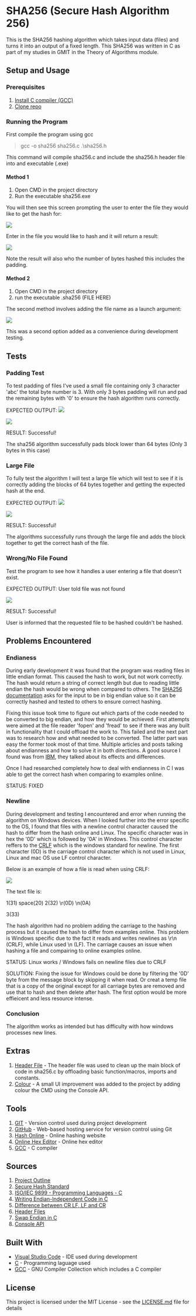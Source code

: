 # SHA256 (Secure Hash Algorithm 256)
This is the SHA256 hashing algorithm which takes input data (files) and turns it into an output of a fixed length.
This SHA256 was written in C as part of my studies in GMIT in the Theory of Algorithms module.

## Setup and Usage

### Prerequisites

1. <a href="https://gcc.gnu.org/install/download.html">Install C compiler (GCC)</a>
2. <a href="https://github.com/cian2009/SHA-256/archive/master.zip">Clone repo</a>

### Running the Program
First compile the program using gcc

> gcc -o sha256 sha256.c .\sha256.h

This command will compile sha256.c and include the sha256.h header file into and executable (.exe)

#### Method 1
1. Open CMD in the project directory
2. Run the executable sha256.exe

You will then see this screen prompting the user to enter the file they would like to get the hash for:

<img src="https://imgur.com/rKpW5sM.png"></img>

Enter in the file you would like to hash and it will return a result:

<img src="https://imgur.com/Lv9E6so.png"></img>

Note the result will also who the number of bytes hashed this includes the padding.

#### Method 2
1. Open CMD in the project directory
2. run the executable .sha256 (FILE HERE)

The second method involves adding the file name as a launch argument:

<img src="https://imgur.com/bmVBszA.png"></img>

This was a second option added as a convenience during development testing.

## Tests

### Padding Test 

To test padding of files I've used a small file containing only 3 character 'abc' the total byte number is 3.
With only 3 bytes padding will run and pad the remaining bytes with '0' to ensure the hash algorithm runs correctly.

EXPECTED OUTPUT: <img src="https://imgur.com/yiUzdBP.png">

<img src="https://imgur.com/3rfPcnW.png">

RESULT: Successful!

The sha256 algorithm successfully pads block lower than 64 bytes (Only 3 bytes in this case)

### Large File

To fully test the algorithm I will test a large file which will test to see if it is correctly adding the blocks of 64 bytes together and getting the expected hash at the end.

EXPECTED OUTPUT: <img src="https://imgur.com/nSmHX65.png">

<img src="https://imgur.com/pT3r8gO.png">

RESULT: Successful!

The algorithms successfully  runs through the large file and adds the block together to get the correct hash of the file.

### Wrong/No File Found

Test the program to see how it handles a user entering a file that doesn't exist.

EXPECTED OUTPUT: User told file was not found

<img src="https://imgur.com/HNCNsEW.png">

RESULT: Successful!

User is informed that the requested file to be hashed couldn't be hashed.

## Problems Encountered

### Endianess 
During early development it was found that the program was reading files in little endian format. This caused the hash to work, but not work correctly. The hash would return a string of correct length but due to reading little endian the hash would be wrong when compared to others. The <a href="https://www.nist.gov/publications/secure-hash-standard">SHA256 documentation</a> asks for the input to be in big endian value so it can be correctly hashed and tested to others to ensure correct hashing.

Fixing this issue took time to figure out which parts of the code needed to be converted to big endian, and how they would be achieved. First attempts were aimed at the file reader 'fopen' and 'fread' to see if there was any built in functionality that I could offload the work to. This failed and the next part was to research how and what needed to be converted. The latter part was easy the former took most of that time. Multiple articles and posts talking about endianness and how to solve it in both directions. A good source I found was from <a href="https://developer.ibm.com/articles/au-endianc/">IBM</a>, they talked about its effects and differences.

Once I had researched completely how to deal with endianness in C I was able to get the correct hash when comparing to examples online.

STATUS: FIXED

### Newline 
During development and testing I encountered and error when running the algorithm on Windows devices. When I looked further into the error specific to the OS, I found that files with a newline control character caused the hash to differ from the hash online and Linux. The specific character was in hex the '0D' which is followed by '0A' in Windows. This control character reffers to the 
<a href="https://stackoverflow.com/questions/1552749/difference-between-cr-lf-lf-and-cr-line-break-types">CRLF</a> which is the windows standard for newline. The first character (0D) is the carriage control character which is not used in Linux, Linux and mac OS use LF control character.

Below is an example of how a file is read when using CRLF:

<img src="https://i.imgur.com/7bBbnEN.png"></img>

The text file is:

1(31) space(20) 2(32) \r(0D) \n(0A)

3(33)

The hash algorithm had no problem adding the carriage to the hashing process but it caused the hash to differ from examples online.
This problem is Windows specific due to the fact it reads and writes newlines as \r\n (CRLF), while Linux used \n (LF). The carriage causes an issue when hashing a file and compairing to online examples online.

STATUS: Linux works / Windows fails on newline files due to CRLF

SOLUTION: Fixing the issue for Windows could be done by filtering the '0D' byte from the message block by skipping it when read. Or creat a temp file that is a copy of the original except for all carriage bytes are removed and use that to hash and then delete after hash. The first option would be more effieicent and less resource intense.

### Conclusion
The algorithm works as intended but has difficulty with how windows processes new lines.

## Extras

1. <a href="https://github.com/cian2009/SHA-256/blob/master/sha256.h">Header File</a> - The header file was used to clean up the main block of code in sha256.c by offloading basic function/macros, imports and constants.
2. <a href="https://docs.microsoft.com/en-us/windows/console/setconsoletextattribute">Colour</a> - A small UI improvement was added to the project by adding colour the CMD using the Console API.

## Tools
1. <a href="https://git-scm.com/">GIT</a> - Version control used during project development
2. <a href="https://github.com">GitHub</a> - Web-based hosting service for version control using Git
3. <a href="https://www.fileformat.info/tool/hash.htm">Hash Online</a> - Online hashing website
4. <a href="https://www.onlinehexeditor.com/">Online Hex Editor</a> - Online hex editor
5. <a href="https://gcc.gnu.org/">GCC</a> - C compiler

## Sources
1. <a href="https://github.com/cian2009/SHA-256/blob/master/project.pdf">Project Outline</a>
2. <a href="https://www.nist.gov/publications/secure-hash-standard">Secure Hash Standard</a>
3. <a href="http://www.open-std.org/jtc1/sc22/wg14/">ISO/IEC 9899 - Programming Languages - C</a>
4. <a href="https://developer.ibm.com/articles/au-endianc/">Writing Endian-Independent Code in C</a>
5. <a href="https://stackoverflow.com/questions/1552749/difference-between-cr-lf-lf-and-cr-line-break-types">Difference between CR LF, LF and CR</a>
6. <a href="https://www.w3schools.in/c-tutorial/c-header-files/">Header Files</a>
7. <a href="https://stackoverflow.com/questions/2182002/convert-big-endian-to-little-endian-in-c-without-using-provided-func">Swap Endian in C</a>
8. <a href="https://docs.microsoft.com/en-us/windows/console/console-functions">Console API</a>

## Built With

* [Visual Studio Code](https://code.visualstudio.com/) - IDE used during development
* [C](https://en.wikipedia.org/wiki/C_(programming_language)) - Programming laguage used
* [GCC](https://gcc.gnu.org/) -  GNU Compiler Collection which includes a C compiler

## License

This project is licensed under the MIT License - see the [LICENSE.md](LICENSE) file for details